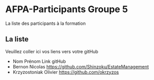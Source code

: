 # AFPA-Participants Groupe 5
La liste des participants à la formation


## La liste 
Veuillez coller ici vos liens vers votre gitHub

 - Nom 	         	Prénom 	            Link gitHub          
 - Bernon         Nicolas             https://github.com/Shinzoku/EstateManagement
 - Krzyzostoniak  Olivier             https://github.com/okrzyzos
